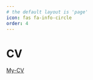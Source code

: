 ```yaml
---
# the default layout is 'page'
icon: fas fa-info-circle
order: 4
---
```

# CV
[My-CV](https://firebasestorage.googleapis.com/v0/b/avatars-2aed4.appspot.com/o/Zyad%20Waleed%20Kamel%20.pdf?alt=media&token=732af976-7934-4d47-bda7-2ce3269d6084)